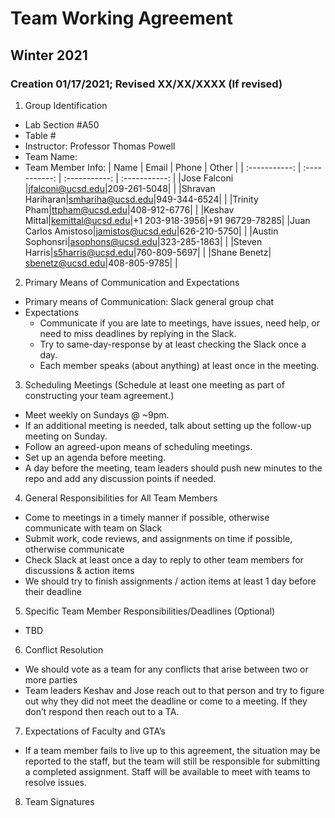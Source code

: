 # Team Working Agreement
## Winter 2021
### Creation 01/17/2021; Revised XX/XX/XXXX (If revised)

1. Group Identification
  - Lab Section #A50
  - Table #
  - Instructor: Professor Thomas Powell
  - Team Name:
  - Team Member Info:
      |    Name       |    Email        |    Phone      |    Other      |
      | :-----------: | :-----------:   | :-----------: | :-----------: |
      |Jose Falconi   |jfalconi@ucsd.edu|209-261-5048|               |
      |Shravan Hariharan|smhariha@ucsd.edu|949-344-6524|               |
      |Trinity Pham|ttpham@ucsd.edu|408-912-6776|             |
      |Keshav Mittal|kemittal@ucsd.edu|+1 203-918-3956|+91 96729-78285|
      |Juan Carlos Amistoso|jamistos@ucsd.edu|626-210-5750|             |
      |Austin Sophonsri|asophons@ucsd.edu|323-285-1863|             |
      |Steven Harris|s5harris@ucsd.edu|760-809-5697|             |
      |Shane Benetz| sbenetz@ucsd.edu|408-805-9785|             |
      
2. Primary Means of Communication and Expectations
  - Primary means of Communication: Slack general group chat
  - Expectations
    - Communicate if you are late to meetings, have issues, need help, or need to miss deadlines by replying in the Slack.
    - Try to same-day-response by at least checking the Slack once a day.
    - Each member speaks (about anything) at least once in the meeting.
    
3. Scheduling Meetings (Schedule at least one meeting as part of constructing your team agreement.)
  - Meet weekly on Sundays @ ~9pm.
  - If an additional meeting is needed, talk about setting up the follow-up meeting on Sunday.
  - Follow an agreed-upon means of scheduling meetings.
  - Set up an agenda before meeting.
  - A day before the meeting, team leaders should push new minutes to the repo and add any discussion points if needed.
  
4. General Responsibilities for All Team Members
  - Come to meetings in a timely manner if possible, otherwise communicate with team on Slack
  - Submit work, code reviews, and assignments on time if possible, otherwise communicate
  - Check Slack at least once a day to reply to other team members for discussions & action items
  - We should try to finish assignments / action items at least 1 day before their deadline

5. Specific Team Member Responsibilities/Deadlines (Optional)
  - TBD

6. Conflict Resolution
  - We should vote as a team for any conflicts that arise between two or more parties
  - Team leaders Keshav and Jose reach out to that person and try to figure out why they did not meet the deadline or come to a meeting. If they don’t respond then reach out to a TA.
  
7. Expectations of Faculty and GTA’s
  - If a team member fails to live up to this agreement, the situation may be reported to the staff, but the team will still be responsible for submitting a completed assignment. Staff will be available to meet with teams to resolve issues.

8. Team Signatures

  


